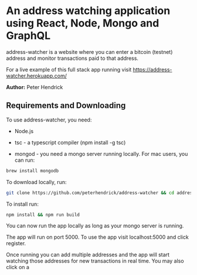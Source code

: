 An address watching application using React, Node, Mongo and GraphQL
=======

address-watcher is a website where you can enter a bitcoin (testnet) address and monitor transactions paid to that address.

For a live example of this full stack app running visit https://address-watcher.herokuapp.com/

**Author:** Peter Hendrick

## Requirements and Downloading

To use address-watcher, you need:

* Node.js

* tsc - a typescript compiler (npm install -g tsc)

* mongod - you need a mongo server running locally. For mac users, you can run:

```bash
brew install mongodb
```

To download locally, run:
```bash
git clone https://github.com/peterhendrick/address-watcher && cd address-watcher
```

To install run:
```bash
npm install && npm run build
```

You can now run the app locally as long as your mongo server is running.


The app will run on port 5000. To use the app visit localhost:5000 and click register.

Once running you can add multiple addresses and the app will start watching those addresses for new transactions in real time. You may also click on a
